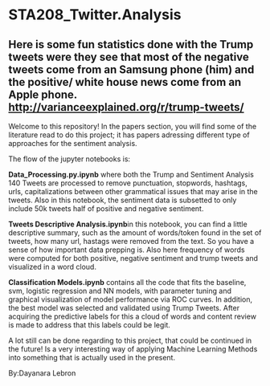 # STA208_Twitter.Analysis

Here is some fun statistics done with the Trump tweets were they see that most of the negative tweets come from an Samsung phone (him) and the positive/ white house news come from an Apple phone.  http://varianceexplained.org/r/trump-tweets/
-----------------------------------------------
Welcome to this repository! In the papers section, you will find some of the literature read to do this project; it has papers adressing different type of approaches for the sentiment analysis.

The flow of the jupyter notebooks is:

**Data_Processing.py.ipynb** where both the Trump and Sentiment Analysis 140 Tweets are processed to remove punctuation, stopwords, hashtags, urls, capitalizations between other grammatical issues that may arise in the tweets.  Also in this notebook, the sentiment data is subsetted to only include 50k tweets half of positive and negative sentiment.

**Tweets Descriptive Analysis.ipynb**in this notebook, you can find a little descriptive summary, such as the amount of words/token found in the set of tweets, how many url, hastags were removed from the text. So you have a sense of how important data prepping is.  Also here frequency of words were computed for both positive, negative sentiment and trump tweets and visualized in a word cloud.  

**Classification Models.ipynb** contains all the code that fits the baseline, svm, logistic regression and NN models, with parameter tuning and graphical visualization of model performance via ROC curves.  In addition, the best model was selected and validated using Trump Tweets.  After acquiring the predictive labels for this a cloud of words and content review is made to address that this labels could be legit. 


A lot still can be done regarding to this project, that could be continued in the future! Is a very interesting way of applying Machine Learning Methods into something that is actually used in the present. 

By:Dayanara Lebron 

